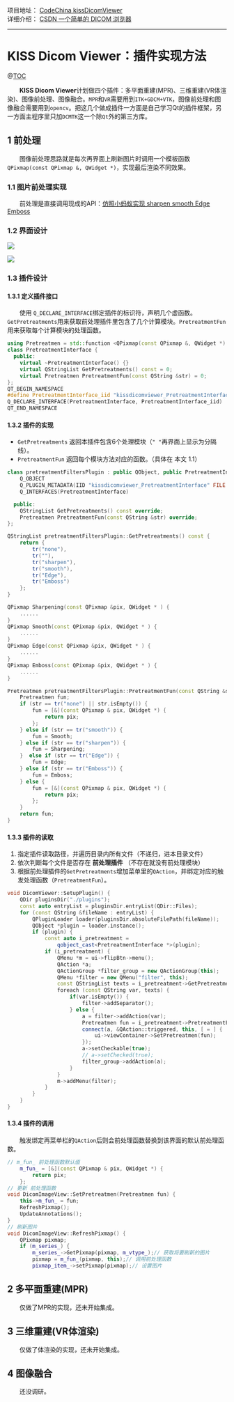 项目地址：
[CodeChina kissDicomViewer](https://codechina.csdn.net/a15005784320/kiss-dicom-viewer)  
详细介绍：
[CSDN 一个简单的 DICOM 浏览器](https://beondxin.blog.csdn.net/article/details/108678403)  

---

# KISS Dicom Viewer：插件实现方法

@[TOC]( )

&emsp;&emsp;**KISS Dicom Viewer**计划做四个插件：多平面重建(MPR)、三维重建(VR体渲染)、图像前处理、图像融合。`MPR`和`VR`需要用到`ITK+GDCM+VTK`，图像前处理和图像融合需要用到`opencv`。把这几个做成插件一方面是自己学习Qt的插件框架，另一方面主程序里只加`DCMTK`这一个除`Qt`外的第三方库。

## 1 前处理

&emsp;&emsp;图像前处理思路就是每次再界面上刷新图片时调用一个模板函数`QPixmap(const QPixmap &, QWidget *)`，实现最后渲染不同效果。
### 1.1 图片前处理实现

&emsp;&emsp;前处理是直接调用现成的API：[仿照小蚂蚁实现 sharpen smooth Edge Emboss](https://beondxin.blog.csdn.net/article/details/113620255)

### 1.2 界面设计

![](vx_images/1904008231681.png)

![](vx_images/2675808249561.png)

### 1.3 插件设计
#### 1.3.1 定义插件接口

&emsp;&emsp;使用 `Q_DECLARE_INTERFACE`绑定插件的标识符，声明几个虚函数。`GetPretreatments`用来获取前处理插件里包含了几个计算模块。`PretreatmentFun`用来获取每个计算模块的处理函数。

```cpp
using Pretreatmen = std::function <QPixmap(const QPixmap &, QWidget *) >;
class PretreatmentInterface {
  public:
    virtual ~PretreatmentInterface() {}
    virtual QStringList GetPretreatments() const = 0;
    virtual Pretreatmen PretreatmentFun(const QString &str) = 0;
};
QT_BEGIN_NAMESPACE
#define PretreatmentInterface_iid "kissdicomviewer_PretreatmentInterface"
Q_DECLARE_INTERFACE(PretreatmentInterface, PretreatmentInterface_iid)
QT_END_NAMESPACE
```

#### 1.3.2 插件的实现

* `GetPretreatments` 返回本插件包含6个处理模块（`" "`再界面上显示为分隔线）。
* `PretreatmentFun` 返回每个模块方法对应的函数。（具体在 本文 1.1）

```cpp
class pretreatmentFiltersPlugin : public QObject, public PretreatmentInterface {
    Q_OBJECT
    Q_PLUGIN_METADATA(IID "kissdicomviewer_PretreatmentInterface" FILE "pretreatmentfiltersplugin.json")
    Q_INTERFACES(PretreatmentInterface)

  public:
    QStringList GetPretreatments() const override;
    Pretreatmen PretreatmentFun(const QString &str) override;
};
```

```cpp
QStringList pretreatmentFiltersPlugin::GetPretreatments() const {
    return {
        tr("none"),
        tr(""),
        tr("sharpen"),
        tr("smooth"),
        tr("Edge"),
        tr("Emboss")
    };
}

QPixmap Sharpening(const QPixmap &pix, QWidget * ) {
    ......
}
QPixmap Smooth(const QPixmap &pix, QWidget * ) {
    ......
}
QPixmap Edge(const QPixmap &pix, QWidget * ) {
    ......
}
QPixmap Emboss(const QPixmap &pix, QWidget * ) {
    ......
}

Pretreatmen pretreatmentFiltersPlugin::PretreatmentFun(const QString &str) {
    Pretreatmen fun;
    if (str == tr("none") || str.isEmpty()) {
        fun = [&](const QPixmap & pix, QWidget *) {
            return pix;
        };
    } else if (str == tr("smooth")) {
        fun = Smooth;
    } else if (str == tr("sharpen")) {
        fun = Sharpening;
    }  else if (str == tr("Edge")) {
        fun = Edge;
    } else if (str == tr("Emboss")) {
        fun = Emboss;
    } else {
        fun = [&](const QPixmap & pix, QWidget *) {
            return pix;
        };
    }
    return fun;
}


```

#### 1.3.3 插件的读取

1. 指定插件读取路径，并遍历目录内所有文件（不递归，进本目录文件）
2. 依次判断每个文件是否存在 **前处理插件** （不存在就没有前处理模块）
3. 根据前处理插件的`GetPretreatments`增加菜单里的`QAction`，并绑定对应的触发处理函数（`PretreatmentFun`）。

```cpp
void DicomViewer::SetupPlugin() {
    QDir pluginsDir("./plugins");
    const auto entryList = pluginsDir.entryList(QDir::Files);
    for (const QString &fileName : entryList) {
        QPluginLoader loader(pluginsDir.absoluteFilePath(fileName));
        QObject *plugin = loader.instance();
        if (plugin) {
            const auto i_pretreatment =
                qobject_cast<PretreatmentInterface *>(plugin);
            if (i_pretreatment) {
                QMenu *m = ui->flipBtn->menu();
                QAction *a;
                QActionGroup *filter_group = new QActionGroup(this);
                QMenu *filter = new QMenu("filter", this);
                const QStringList texts = i_pretreatment->GetPretreatments();
                foreach (const QString var, texts) {
                    if(var.isEmpty()) {
                        filter->addSeparator();
                    } else {
                        a = filter->addAction(var);
                        Pretreatmen fun = i_pretreatment->PretreatmentFun(var);
                        connect(a, &QAction::triggered, this, [ = ] {
                            ui->viewContainer->SetPretreatmen(fun);
                        });
                        a->setCheckable(true);
                        // a->setChecked(true);
                        filter_group->addAction(a);
                    }
                }
                m->addMenu(filter);
            }
        }
    }
}
```
#### 1.3.4 插件的调用
&emsp;&emsp;触发绑定再菜单栏的`QAction`后则会前处理函数替换到该界面的默认前处理函数。
```cpp
// m_fun_ 前处理函数默认值
    m_fun_ = [&](const QPixmap & pix, QWidget *) {
        return pix;
    };
// 更新 前处理函数
void DicomImageView::SetPretreatmen(Pretreatmen fun) {
    this->m_fun_ = fun;
    RefreshPixmap();
    UpdateAnnotations();
}
// 刷新图片
void DicomImageView::RefreshPixmap() {
    QPixmap pixmap;
    if (m_series_) {
        m_series_->GetPixmap(pixmap, m_vtype_);// 获取将要刷新的图片
        pixmap = m_fun_(pixmap, this);// 调用前处理函数
        pixmap_item_->setPixmap(pixmap);// 设置图片
```


## 2 多平面重建(MPR)
&emsp;&emsp;仅做了MPR的实现，还未开始集成。


## 3 三维重建(VR体渲染)
&emsp;&emsp;仅做了体渲染的实现，还未开始集成。

## 4 图像融合
&emsp;&emsp;还没调研。





